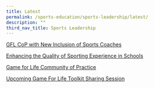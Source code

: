 ```yaml
---
title: Latest
permalink: /sports-education/sports-leadership/latest/
description: ""
third_nav_title: Sports Leadership
---
```

[GFL CoP with New Inclusion of Sports Coaches](/gfl-cop-with-new-inclusion-of-sports-coaches/)

[Enhancing the Quality of Sporting Experience in Schools](/enhancing-the-quality-of-sporting-experience-in-schools/)

[Game for Life Community of Practice](/game-for-life-community-of-practice/)

[Upcoming Game For Life Toolkit Sharing Session](/upcoming-game-for-life-toolkit-sharing-session)